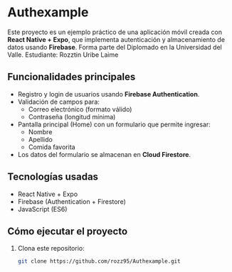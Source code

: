 # Authexample

Este proyecto es un ejemplo práctico de una aplicación móvil creada con **React Native + Expo**, que implementa autenticación y almacenamiento de datos usando **Firebase**. Forma parte del Diplomado en la Universidad del Valle.
Estudiante: Rozztin Uribe Laime

## Funcionalidades principales

- Registro y login de usuarios usando **Firebase Authentication**.
- Validación de campos para:
  - Correo electrónico (formato válido)
  - Contraseña (longitud mínima)
- Pantalla principal (Home) con un formulario que permite ingresar:
  - Nombre
  - Apellido
  - Comida favorita
- Los datos del formulario se almacenan en **Cloud Firestore**.

## Tecnologías usadas

- React Native + Expo
- Firebase (Authentication + Firestore)
- JavaScript (ES6)

## Cómo ejecutar el proyecto

1. Clona este repositorio:

   ```bash
   git clone https://github.com/rozz95/Authexample.git
